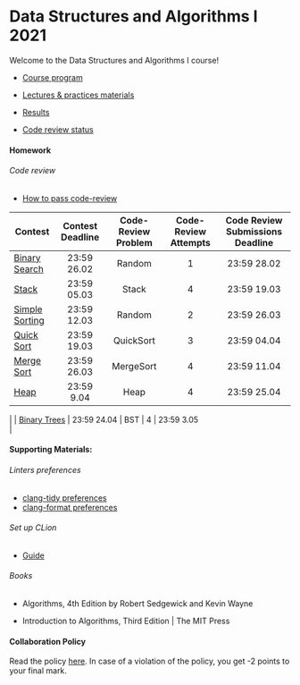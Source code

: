 # Data Structures and Algorithms I 2021

Welcome to the Data Structures and Algorithms I course! 


- [Course program](/program.md)

- [Lectures & practices materials](/materials/materials.md)

- [Results](https://docs.google.com/spreadsheets/d/1y64zLuW_gzcHhovapxaTmpZBLJJldIJtJb5paGbvseM/edit?usp=sharing)

- [Code review status](https://docs.google.com/spreadsheets/u/1/d/1PXopK4ENqco1RgldAkvU9P8sTo0grGuOQbBGZkVLyoY/edit?usp=drive_web&ouid=105380560482968407631)


#### Homework

###### Code review

- [How to pass code-review](/code-review.md)

| Contest                                                               | Contest Deadline   | Code-Review Problem   | Code-Review Attempts   | Code Review Submissions Deadline|
| --------------------------------------------------------------------- |:------------------:| :--------------------:| :---------------------:| :------------------------------:|
| [Binary Search](https://contest.yandex.ru/contest/25231/standings)    | 23:59 26.02        |         Random        |          1             | 23:59 28.02                     |
| [Stack](https://contest.yandex.ru/contest/25286/standings/)           | 23:59 05.03        |         Stack         |          4             | 23:59 19.03                     |
| [Simple Sorting](https://contest.yandex.ru/contest/25569/standings/)  | 23:59 12.03        |         Random        |          2             | 23:59 26.03                     |
| [Quick Sort](https://contest.yandex.ru/contest/25678/standings/)      | 23:59 19.03        |         QuickSort     |          3             | 23:59 04.04                     |
| [Merge Sort](https://contest.yandex.ru/contest/25985/problems/A/)     | 23:59 26.03        |         MergeSort     |          4             | 23:59 11.04                     |
| [Heap](https://contest.yandex.ru/contest/26200/enter/)                | 23:59 9.04         |         Heap          |          4             | 23:59 25.04   
|
| [Binary Trees](https://contest.yandex.ru/contest/26200/enter/)        | 23:59 24.04        |          BST          |          4             | 23:59 3.05   
|
#### Supporting Materials:

###### Linters preferences

- [clang-tidy preferences](.clang-tidy)
- [clang-format preferences](.clang-format)

###### Set up CLion
- [Guide](clion-set-up.md)

###### Books
- Algorithms, 4th Edition by Robert Sedgewick and Kevin Wayne

- Introduction to Algorithms, Third Edition | The MIT Press



#### Collaboration Policy

Read the policy [here](/collaboration-policy.md). In case of a violation of the policy, you get -2 points to your final mark.
